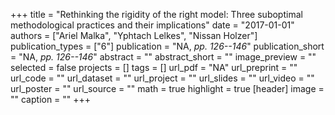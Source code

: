 +++
title = "Rethinking the rigidity of the right model: Three suboptimal methodological practices and their implications"
date = "2017-01-01"
authors = ["Ariel Malka", "Yphtach Lelkes", "Nissan Holzer"]
publication_types = ["6"]
publication = "NA, _pp. 126--146_"
publication_short = "NA, _pp. 126--146_"
abstract = ""
abstract_short = ""
image_preview = ""
selected = false
projects = []
tags = []
url_pdf = "NA"
url_preprint = ""
url_code = ""
url_dataset = ""
url_project = ""
url_slides = ""
url_video = ""
url_poster = ""
url_source = ""
math = true
highlight = true
[header]
image = ""
caption = ""
+++
